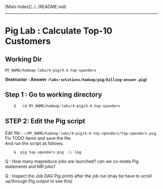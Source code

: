 <link rel='stylesheet' href='../../assets/css/main.css'/>
[Main Index](../../README.md)

-----

# Pig Lab : Calculate Top-10 Customers

## Working Dir
`MY_NAME/hadoop-labs/4-pig/4.4-top-spenders`

**(Instructor : Answer  `/labs-solutions/hadoop/pig/billing-answer.pig`)**

## Step 1 : Go to working directory
```bash
    $   cd MY_NAME/hadoop-labs/4-pig/4.4-top-spenders
```

## STEP 2:  Edit the Pig script 
Edit file :    `~/MY_NAME/hadoop-labs/4-pig/4.4-top-spenders/top-spenders.pig`.  
Fix TODO items and save the file.   
And run the script as follows.

```bash
    $  pig top-spenders.pig  2> log
```


Q : How many mapreduce jobs are launched?
    can we co-relate Pig statements and MR jobs?

Q : Inspect the Job DAG Pig prints after the job run
(may be have to scroll up/through Pig output to see this)

